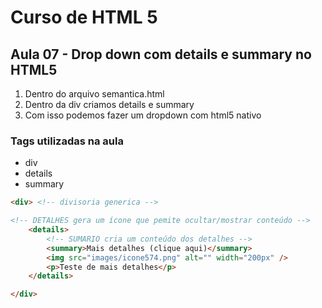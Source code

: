 # Curso de HTML 5

## Aula 07 - Drop down com details e summary no HTML5

1. Dentro do arquivo semantica.html
2. Dentro da div criamos details e summary
3. Com isso podemos fazer um dropdown com html5 nativo

### Tags utilizadas na aula

* div
* details
* summary

~~~html
<div> <!-- divisoria generica -->

<!-- DETALHES gera um ícone que pemite ocultar/mostrar conteúdo -->
    <details>
        <!-- SUMARIO cria um conteúdo dos detalhes -->
        <summary>Mais detalhes (clique aqui)</summary>
        <img src="images/icone574.png" alt="" width="200px" />
        <p>Teste de mais detalhes</p>
    </details>

</div>
~~~
